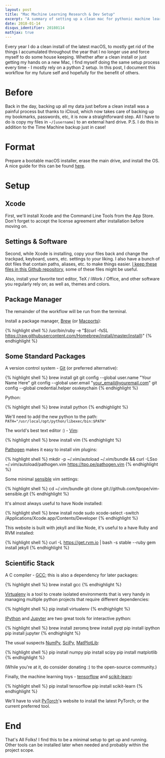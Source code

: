 ```yaml
---
layout: post
title: "Mac Machine Learning Research & Dev Setup"
excerpt: "A summary of setting up a clean mac for pythonic machine learning research and development."
date: 2018-01-14
disqus_identifier: 20180114
mathjax: true
---
```


Every year I do a clean install of the latest macOS, to mostly get rid of the things I accumulated throughout the year that I no longer use and force myself to do some house keeping. 
Whether after a clean install or just getting my hands on a new Mac, I find myself doing the same setup process every time - I mostly rely on a python 2 setup.
In this post, I document this workflow for my future self and hopefully for the benefit of others. 

# Before

Back in the day, backing up all my data just before a clean install was a painful process but thanks to iCloud, which now takes care of backing up my bookmarks, passwords, etc, it is now a straightforward step.
All I have to do is copy my files in `~/[username]` to an external hard drive. 
P.S. I do this in addition to the Time Machine backup just in case!

# Format

Prepare a bootable macOS installer, erase the main drive, and install the OS.
A nice guide for this can be found [here](https://www.macrumors.com/how-to/macos-sierra-clean-install/).

# Setup

## Xcode

First, we'll install Xcode and the Command Line Tools from the App Store. 
Don't forget to accept the license agreement after installation before moving on.

## Settings & Software

Second, while Xcode is installing, copy your files back and change the trackpad, keyboard, users, etc. settings to your liking. 
I also have a bunch of dot files that contain paths, aliases, etc. to make things easier. 
[I keep these files in this Github repository](https://github.com/haythamfayek/ConfigFiles), some of these files might be useful.

Also, install your favorite text editor, TeX / iWork / Office, and other software you regularly rely on;
as well as, themes and colors.

## Package Manager

The remainder of the workflow will be run from the terminal.

Install a package manager, [Brew](https://brew.sh) (or [Macports](https://www.macports.org)): 

{% highlight shell %}
/usr/bin/ruby -e "$(curl -fsSL https://raw.githubusercontent.com/Homebrew/install/master/install)"
{% endhighlight %}

## Some Standard Packages

A version control system - [Git](https://git-scm.com/) (or preferred alternative): 

{% highlight shell %}
brew install git
git config --global user.name "Your Name Here"
git config --global user.email "your_email@youremail.com"
git config --global credential.helper osxkeychain
{% endhighlight %}

Python:

{% highlight shell %}
brew install python
{% endhighlight %}

We'll need to add the new python to the path: `PATH="/usr/local/opt/python/libexec/bin:$PATH"`

The world's best text editor :) - [Vim](http://www.vim.org): 

{% highlight shell %}
brew install vim
{% endhighlight %}

[Pathogen](https://github.com/tpope/vim-pathogen) makes it easy to install vim plugins:

{% highlight shell %}
mkdir -p ~/.vim/autoload ~/.vim/bundle && curl -LSso ~/.vim/autoload/pathogen.vim https://tpo.pe/pathogen.vim
{% endhighlight %}

Some minimal [sensible](https://github.com/tpope/vim-sensible.git) vim settings:

{% highlight shell %}
cd ~/.vim/bundle
git clone git://github.com/tpope/vim-sensible.git
{% endhighlight %}

It's almost always useful to have Node installed:

{% highlight shell %}
brew install node
sudo xcode-select -switch /Applications/Xcode.app/Contents/Developer
{% endhighlight %}

This website is built with jekyll and like Node, it's useful to a have Ruby and RVM installed:

{% highlight shell %}
curl -L https://get.rvm.io | bash -s stable --ruby
gem install jekyll
{% endhighlight %}

## Scientific Stack

A C compiler - [GCC](https://gcc.gnu.org); this is also a dependency for later packages:

{% highlight shell %}
brew install gcc
{% endhighlight %}

[Virtualenv](https://virtualenv.pypa.io/en/stable/) is a tool to create isolated environments that is very handy in managing multiple python projects that require different dependencies:

{% highlight shell %}
pip install virtualenv
{% endhighlight %}

[IPython](http://ipython.readthedocs.io) and [Jupyter](http://jupyter.org) are two great tools for interactive python:

{% highlight shell %}
brew install zeromq
brew install pyqt
pip install ipython
pip install jupyter
{% endhighlight %}

The usual suspects [NumPy](http://www.numpy.org), [SciPy](https://www.scipy.org), [MatPlotLib](https://matplotlib.org):

{% highlight shell %}
pip install numpy
pip install scipy
pip install matplotlib
{% endhighlight %}

(While you're at it, do consider donating :) to the open-source community.)

Finally, the machine learning toys - [tensorflow](https://www.tensorflow.org) and [scikit-learn](http://scikit-learn.org): 

{% highlight shell %}
pip install tensorflow
pip install scikit-learn
{% endhighlight %}

We'll have to visit [PyTorch](http://pytorch.org)'s website to install the latest PyTorch; or the current preferred tool.

# End

That's All Folks!
I find this to be a minimal setup to get up and running.
Other tools can be installed later when needed and probably within the project scope.
